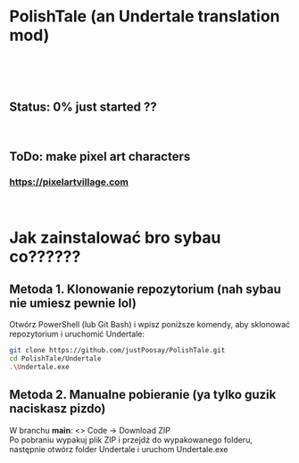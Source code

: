 # PolishTale (an Undertale translation mod)
<br/>
<br/>
<br/>

## Status: 0% just started ??
<br/>

## ToDo: make pixel art characters
### https://pixelartvillage.com
<br/>

# Jak zainstalować bro sybau co??????

## Metoda 1.  Klonowanie repozytorium (nah sybau nie umiesz pewnie lol)
Otwórz PowerShell (lub Git Bash) i wpisz poniższe komendy, aby sklonować repozytorium i uruchomić Undertale:

```bash
git clone https://github.com/justPoosay/PolishTale.git
cd PolishTale/Undertale
.\Undertale.exe
```

## Metoda 2.  Manualne pobieranie (ya tylko guzik naciskasz pizdo)
W branchu **main**: <> Code → Download ZIP <br/>
Po pobraniu wypakuj plik ZIP i przejdź do wypakowanego folderu, następnie otwórz folder Undertale i uruchom Undertale.exe
<br/>
<br/>
